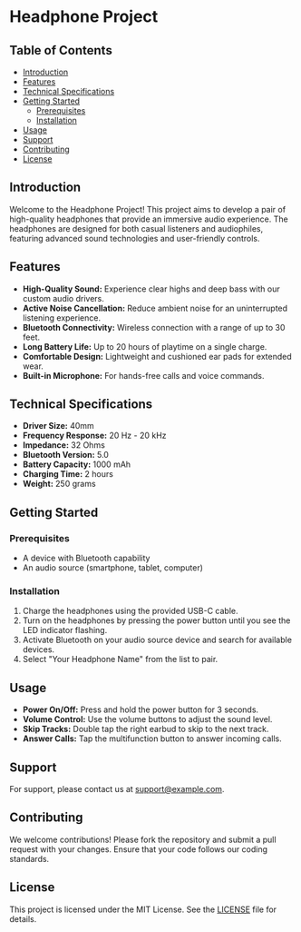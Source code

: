 # Headphone Project

## Table of Contents
- [Introduction](#introduction)
- [Features](#features)
- [Technical Specifications](#technical-specifications)
- [Getting Started](#getting-started)
  - [Prerequisites](#prerequisites)
  - [Installation](#installation)
- [Usage](#usage)
- [Support](#support)
- [Contributing](#contributing)
- [License](#license)

## Introduction
Welcome to the Headphone Project! This project aims to develop a pair of high-quality headphones that provide an immersive audio experience. The headphones are designed for both casual listeners and audiophiles, featuring advanced sound technologies and user-friendly controls.

## Features
- **High-Quality Sound:** Experience clear highs and deep bass with our custom audio drivers.
- **Active Noise Cancellation:** Reduce ambient noise for an uninterrupted listening experience.
- **Bluetooth Connectivity:** Wireless connection with a range of up to 30 feet.
- **Long Battery Life:** Up to 20 hours of playtime on a single charge.
- **Comfortable Design:** Lightweight and cushioned ear pads for extended wear.
- **Built-in Microphone:** For hands-free calls and voice commands.
  
## Technical Specifications
- **Driver Size:** 40mm
- **Frequency Response:** 20 Hz - 20 kHz
- **Impedance:** 32 Ohms
- **Bluetooth Version:** 5.0
- **Battery Capacity:** 1000 mAh
- **Charging Time:** 2 hours
- **Weight:** 250 grams

## Getting Started

### Prerequisites
- A device with Bluetooth capability
- An audio source (smartphone, tablet, computer)

### Installation
1. Charge the headphones using the provided USB-C cable.
2. Turn on the headphones by pressing the power button until you see the LED indicator flashing.
3. Activate Bluetooth on your audio source device and search for available devices.
4. Select "Your Headphone Name" from the list to pair.

## Usage
- **Power On/Off:** Press and hold the power button for 3 seconds.
- **Volume Control:** Use the volume buttons to adjust the sound level.
- **Skip Tracks:** Double tap the right earbud to skip to the next track.
- **Answer Calls:** Tap the multifunction button to answer incoming calls.

## Support
For support, please contact us at [support@example.com](mailto:support@example.com).

## Contributing
We welcome contributions! Please fork the repository and submit a pull request with your changes. Ensure that your code follows our coding standards.

## License
This project is licensed under the MIT License. See the [LICENSE](LICENSE) file for details.
